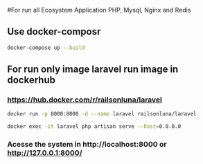 #For run all Ecosystem Application PHP, Mysql, Nginx and Redis 
## Use docker-composr
```bash
docker-compose up --build
```

## For run only image laravel run image in dockerhub 
### https://hub.docker.com/r/railsonluna/laravel
```bash
docker run -p 8000:8000 -d --name laravel railsonluna/laravel

docker exec -it laravel php artisan serve --host=0.0.0.0
```

### Acesse the system in http://localhost:8000 or http://127.0.0.1:8000/
